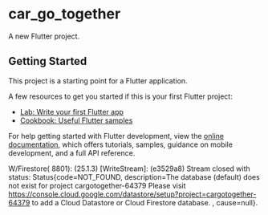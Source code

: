# car_go_together

A new Flutter project.

## Getting Started

This project is a starting point for a Flutter application.

A few resources to get you started if this is your first Flutter project:

- [Lab: Write your first Flutter app](https://docs.flutter.dev/get-started/codelab)
- [Cookbook: Useful Flutter samples](https://docs.flutter.dev/cookbook)

For help getting started with Flutter development, view the
[online documentation](https://docs.flutter.dev/), which offers tutorials,
samples, guidance on mobile development, and a full API reference.



W/Firestore( 8801): (25.1.3) [WriteStream]: (e3529a8) Stream closed with status: Status{code=NOT_FOUND, description=The database (default) does not exist for project cargotogether-64379 Please visit https://console.cloud.google.com/datastore/setup?project=cargotogether-64379 to add a Cloud Datastore or Cloud Firestore database. , cause=null}.